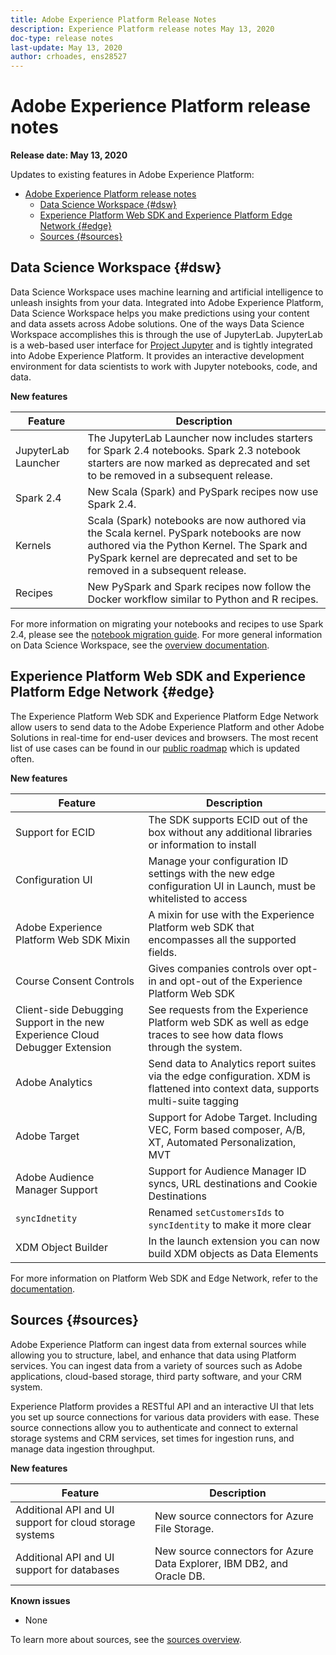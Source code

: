```yaml
---
title: Adobe Experience Platform Release Notes
description: Experience Platform release notes May 13, 2020
doc-type: release notes
last-update: May 13, 2020
author: crhoades, ens28527
---
```


# Adobe Experience Platform release notes 

**Release date: May 13, 2020**

Updates to existing features in Adobe Experience Platform:

- [Adobe Experience Platform release notes](#adobe-experience-platform-release-notes)
  - [Data Science Workspace {#dsw}](#data-science-workspace-dsw)
  - [Experience Platform Web SDK and Experience Platform Edge Network {#edge}](#experience-platform-web-sdk-and-experience-platform-edge-network-edge)
  - [Sources {#sources}](#sources-sources)

## Data Science Workspace {#dsw}

Data Science Workspace uses machine learning and artificial intelligence to unleash insights from your data. Integrated into Adobe Experience Platform, Data Science Workspace helps you make predictions using your content and data assets across Adobe solutions. One of the ways Data Science Workspace accomplishes this is through the use of JupyterLab. JupyterLab is a web-based user interface for <a href="https://jupyter.org/" target="_blank">Project Jupyter</a> and is tightly integrated into Adobe Experience Platform. It provides an interactive development environment for data scientists to work with Jupyter notebooks, code, and data.

**New features**

|Feature | Description|
|--- | ---|
| JupyterLab Launcher | The JupyterLab Launcher now includes starters for Spark 2.4 notebooks. Spark 2.3 notebook starters are now marked as deprecated and set to be removed in a subsequent release. |
| Spark 2.4 | New Scala (Spark) and PySpark recipes now use Spark 2.4. |
| Kernels | Scala (Spark) notebooks are now authored via the Scala kernel. PySpark notebooks are now authored via the Python Kernel. The Spark and PySpark kernel are deprecated and set to be removed in a subsequent release. |
| Recipes | New PySpark and Spark recipes now follow the Docker workflow similar to Python and R recipes.|

For more information on migrating your notebooks and recipes to use Spark 2.4, please see the [notebook migration guide](../../data-science-workspace/recipe-notebook-migration.md). For more general information on Data Science Workspace, see the [overview documentation](../../data-science-workspace/home.md).

## Experience Platform Web SDK and Experience Platform Edge Network {#edge}

The Experience Platform Web SDK and Experience Platform Edge Network allow users to send data to the Adobe Experience Platform and other Adobe Solutions in real-time for end-user devices and browsers. The most recent list of use cases can be found in our [public roadmap](https://github.com/adobe/alloy/projects/5) which is updated often.

**New features**

|Feature | Description|
|--- | ---|
|Support for ECID | The SDK supports ECID out of the box without any additional libraries or information to install |
| Configuration UI | Manage your configuration ID settings with the new edge configuration UI in Launch, must be whitelisted to access |
| Adobe Experience Platform Web SDK Mixin | A mixin for use with the Experience Platform web SDK that encompasses all the supported fields. |
| Course Consent Controls | Gives companies controls over opt-in and opt-out of the Experience Platform Web SDK|
| Client-side Debugging Support in the new Experience Cloud Debugger Extension | See requests from the Experience Platform web SDK as well as edge traces to see how data flows through the system. |
| Adobe Analytics | Send data to Analytics report suites via the edge configuration. XDM is flattened into context data, supports multi-suite tagging |
| Adobe Target | Support for Adobe Target. Including VEC, Form based composer, A/B, XT, Automated Personalization, MVT|
| Adobe Audience Manager Support | Support for Audience Manager ID syncs, URL destinations and Cookie Destinations |
| `syncIdnetity` | Renamed `setCustomersIds` to `syncIdentity` to make it more clear |
| XDM Object Builder | In the launch extension you can now build XDM objects as Data Elements |

For more information on Platform Web SDK and Edge Network, refer to the [documentation](../../edge/home.md).

## Sources {#sources}

Adobe Experience Platform can ingest data from external sources while allowing you to structure, label, and enhance that data using Platform services. You can ingest data from a variety of sources such as Adobe applications, cloud-based storage, third party software, and your CRM system.

Experience Platform provides a RESTful API and an interactive UI that lets you set up source connections for various data providers with ease. These source connections allow you to authenticate and connect to external storage systems and CRM services, set times for ingestion runs, and manage data ingestion throughput.

**New features**

| Feature | Description |
| ------- | ----------- |
| Additional API and UI support for cloud storage systems | New source connectors for Azure File Storage. |
| Additional API and UI support for databases | New source connectors for Azure Data Explorer, IBM DB2, and Oracle DB. |

**Known issues**

- None

To learn more about sources, see the [sources overview](../../sources/home.md).